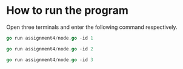 # How to run the program

Open three terminals and enter the following command respectively.

```go
go run assignment4/node.go -id 1
```

```go
go run assignment4/node.go -id 2
```

```go
go run assignment4/node.go -id 3
```